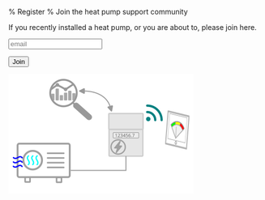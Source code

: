 % Register
% Join the heat pump support community

If you recently installed a heat pump, or you are about to, please join here.

<input class="form-input" id="email" type="text" placeholder="email">
<p id='error'></p>
<button id='btn-register' type="button" class="btn-green" onclick='validateEmail()'>Join</button>

![](HP_data.svg)
